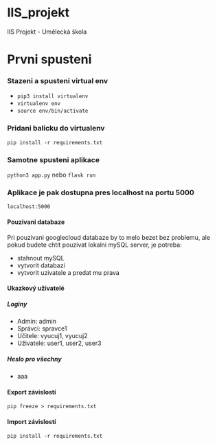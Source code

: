 # IIS_projekt
IIS Projekt - Umělecká škola

# Prvni spusteni
### Stazeni a spusteni virtual env
- `pip3 install virtualenv`
- `virtualenv env`
- `source env/bin/activate`

### Pridani balicku do virtualenv
[`pip3 install flask flask-sqlalchemy pymysql flask-bcrypt flask-login cryptography`]: #
`pip install -r requirements.txt`

### Samotne spusteni aplikace
`python3 app.py`
nebo
`flask run`

### Aplikace je pak dostupna pres localhost na portu 5000
`localhost:5000`

#### Pouzivani databaze
Pri pouzivani googlecloud databaze by to melo bezet bez problemu, ale pokud budete chtit pouzivat lokalni mySQL server, je potreba:
- stahnout mySQL
- vytvorit databazi
- vytvorit uzivatele a predat mu prava


#### Ukazkový uživatelé
##### Loginy
- Admin: admin
- Správci: spravce1
- Učitele: vyucuj1, vyucuj2
- Uživatele: user1, user2, user3
##### Heslo pro všechny
- aaa

#### Export závislostí
`pip freeze > requirements.txt`

#### Import závislostí
`pip install -r requirements.txt`